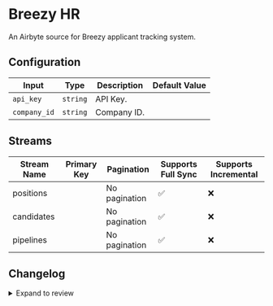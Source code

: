 # Breezy HR
An Airbyte source for Breezy applicant tracking system.
## Configuration

| Input | Type | Description | Default Value |
|-------|------|-------------|---------------|
| `api_key` | `string` | API Key.  |  |
| `company_id` | `string` | Company ID.  |  |

## Streams
| Stream Name | Primary Key | Pagination | Supports Full Sync | Supports Incremental |
|-------------|-------------|------------|---------------------|----------------------|
| positions |  | No pagination | ✅ |  ❌  |
| candidates |  | No pagination | ✅ |  ❌  |
| pipelines |  | No pagination | ✅ |  ❌  |


## Changelog

<details>
  <summary>Expand to review</summary>

| Version | Date | Pull Request | Subject |
|---------|------|--------------|---------|
| 0.0.4 | 2024-12-11 | [49020](https://github.com/airbytehq/airbyte/pull/49020) | Starting with this version, the Docker image is now rootless. Please note that this and future versions will not be compatible with Airbyte versions earlier than 0.64 |
| 0.0.3 | 2024-10-29 | [47750](https://github.com/airbytehq/airbyte/pull/47750) | Update dependencies |
| 0.0.2 | 2024-10-28 | [47587](https://github.com/airbytehq/airbyte/pull/47587) | Update dependencies |
| 0.0.1 | 2024-08-20 | | Initial release by natikgadzhi via Connector Builder |

</details>
